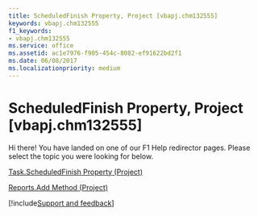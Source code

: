 ```yaml
---
title: ScheduledFinish Property, Project [vbapj.chm132555]
keywords: vbapj.chm132555
f1_keywords:
- vbapj.chm132555
ms.service: office
ms.assetid: ac1e7976-f905-454c-8082-ef91622bd2f1
ms.date: 06/08/2017
ms.localizationpriority: medium
---
```



# ScheduledFinish Property, Project [vbapj.chm132555]

Hi there! You have landed on one of our F1 Help redirector pages. Please select the topic you were looking for below.

[Task.ScheduledFinish Property (Project)](https://msdn.microsoft.com/library/2d3a8af8-8d88-e271-4e2f-377b328257ea%28Office.15%29.aspx)

[Reports.Add Method (Project)](https://msdn.microsoft.com/library/3ce8e51c-54c6-6cc7-f5ec-c27e0a657f04%28Office.15%29.aspx)

[!include[Support and feedback](~/includes/feedback-boilerplate.md)]